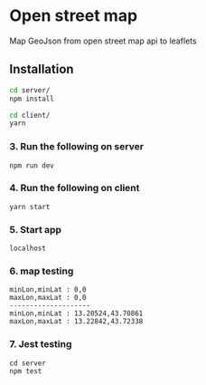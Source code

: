 # Open street map
Map GeoJson from open street map api to leaflets  

## Installation

```bash
cd server/
npm install
```

```bash
cd client/
yarn 
```

### 3. Run the following on **server** 
```
npm run dev
```

### 4. Run the following on **client** 
```
yarn start
```

### 5. Start app
```
localhost
```

### 6. map testing
```
minLon,minLat : 0,0
maxLon,maxLat : 0,0
--------------------
minLon,minLat : 13.20524,43.70861
maxLon,maxLat : 13.22842,43.72338
```

### 7. Jest testing
```
cd server
npm test 
```